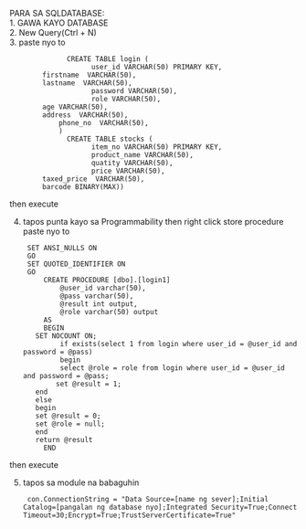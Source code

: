 PARA SA SQLDATABASE:  
      1. GAWA KAYO DATABASE  
      2. New Query(Ctrl + N)  
      3. paste nyo to 

                  CREATE TABLE login (  
                        user_id VARCHAR(50) PRIMARY KEY,
			firstname  VARCHAR(50),
   			lastname  VARCHAR(50),
                        password VARCHAR(50),  
                        role VARCHAR(50),
			age VARCHAR(50),
   			address  VARCHAR(50),
      			phone_no  VARCHAR(50),
      			)  
                  CREATE TABLE stocks (  
                        item_no VARCHAR(50) PRIMARY KEY,  
                        product_name VARCHAR(50),  
                        quatity VARCHAR(50),  
                        price VARCHAR(50),
			taxed_price  VARCHAR(50),
   			barcode BINARY(MAX)) 
      
then execute

      
4. tapos punta kayo sa Programmability then right click store procedure 
            paste nyo to  

		SET ANSI_NULLS ON
		GO
		SET QUOTED_IDENTIFIER ON
		GO
            CREATE PROCEDURE [dbo].[login1]  
	            @user_id varchar(50),  
	            @pass varchar(50),  
	            @result int output,  
	            @role varchar(50) output  
            AS  
            BEGIN  
	      SET NOCOUNT ON;  
	            if exists(select 1 from login where user_id = @user_id and password = @pass)  
	            begin  
	            select @role = role from login where user_id = @user_id and password = @pass;
               set @result = 1;  
	      end  
	      else  
	      begin  
	      set @result = 0;  
	      set @role = null;  
	      end  
	      return @result  
            END  
then execute

5. tapos sa module na babaguhin

		con.ConnectionString = "Data Source=[name ng sever];Initial Catalog=[pangalan ng database nyo];Integrated Security=True;Connect Timeout=30;Encrypt=True;TrustServerCertificate=True"
